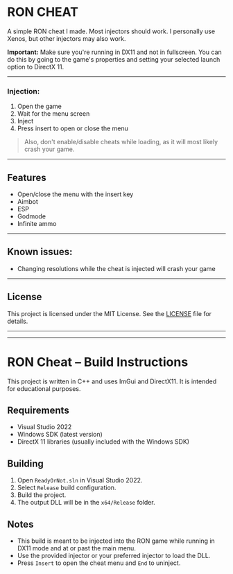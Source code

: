 # RON CHEAT

A simple RON cheat I made. Most injectors should work. I personally use Xenos, but other injectors may also work.  

**Important:** Make sure you're running in DX11 and not in fullscreen. You can do this by going to the game's properties and setting your selected launch option to DirectX 11.

---

### Injection:
1. Open the game
2. Wait for the menu screen
3. Inject
4. Press insert to open or close the menu

> Also, don't enable/disable cheats while loading, as it will most likely crash your game.
---
## Features
- Open/close the menu with the insert key
- Aimbot
- ESP
- Godmode
- Infinite ammo
---
## Known issues:
- Changing resolutions while the cheat is injected will crash your game
---
## License
This project is licensed under the MIT License. See the [LICENSE](LICENSE) file for details.

---
---

# RON Cheat – Build Instructions

This project is written in C++ and uses ImGui and DirectX11. It is intended for educational purposes.

## Requirements
- Visual Studio 2022
- Windows SDK (latest version)
- DirectX 11 libraries (usually included with the Windows SDK)

## Building
1. Open `ReadyOrNot.sln` in Visual Studio 2022.
2. Select `Release` build configuration.
3. Build the project.
4. The output DLL will be in the `x64/Release` folder.

## Notes
- This build is meant to be injected into the RON game while running in DX11 mode and at or past the main menu.
- Use the provided injector or your preferred injector to load the DLL.
- Press `Insert` to open the cheat menu and `End` to uninject.
